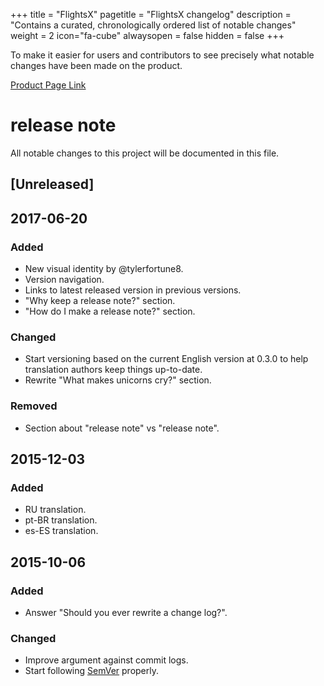 +++
title = "FlightsX"
pagetitle = "FlightsX changelog"
description = "Contains a curated, chronologically ordered list of notable changes"
weight = 2
icon="fa-cube"
alwaysopen = false
hidden = false
+++

To make it easier for users and contributors to see precisely what notable changes have been made on the product.

[Product Page Link](https://www.travelgatex.com/products/flightsx)

# release note
All notable changes to this project will be documented in this file.

## [Unreleased]

## 2017-06-20
### Added
- New visual identity by @tylerfortune8.
- Version navigation.
- Links to latest released version in previous versions.
- "Why keep a release note?" section.
- "How do I make a release note?" section.

### Changed
- Start versioning based on the current English version at 0.3.0 to help
translation authors keep things up-to-date.
- Rewrite "What makes unicorns cry?" section.

### Removed
- Section about "release note" vs "release note".

## 2015-12-03
### Added
- RU translation.
- pt-BR translation.
- es-ES translation.

## 2015-10-06
### Added
- Answer "Should you ever rewrite a change log?".

### Changed
- Improve argument against commit logs.
- Start following [SemVer](http://semver.org) properly.
